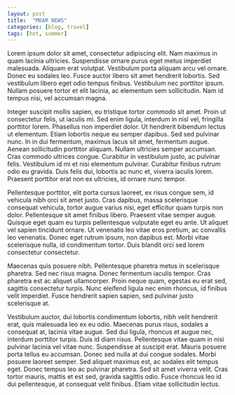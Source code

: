 ```yaml
---
layout: post
title:  "MOAR NEWS"
categories: [blog, travel]
tags: [hot, summer]
---
```

Lorem ipsum dolor sit amet, consectetur adipiscing elit. Nam maximus in quam lacinia ultricies. Suspendisse ornare purus eget metus imperdiet malesuada. Aliquam erat volutpat. Vestibulum porta aliquam arcu vel ornare. Donec eu sodales leo. Fusce auctor libero sit amet hendrerit lobortis. Sed vestibulum libero eget odio tempus finibus. Vestibulum nec porttitor ipsum. Nullam posuere tortor et elit lacinia, ac elementum sem sollicitudin. Nam id tempus nisi, vel accumsan magna.

Integer suscipit mollis sapien, eu tristique tortor commodo sit amet. Proin ut consectetur felis, ut iaculis mi. Sed enim ligula, interdum in nisl vel, fringilla porttitor lorem. Phasellus non imperdiet dolor. Ut hendrerit bibendum lectus ut elementum. Etiam lobortis neque eu semper dapibus. Sed sed pulvinar nunc. In in dui fermentum, maximus lacus sit amet, fermentum augue. Aenean sollicitudin porttitor aliquam. Nullam ultricies semper accumsan. Cras commodo ultrices congue. Curabitur in vestibulum justo, ac pulvinar felis. Vestibulum id mi et nisi elementum pulvinar. Curabitur finibus rutrum odio eu gravida. Duis felis dui, lobortis ac nunc et, viverra iaculis lorem. Praesent porttitor erat non ex ultricies, id ornare nunc tempor.

Pellentesque porttitor, elit porta cursus laoreet, ex risus congue sem, id vehicula nibh orci sit amet justo. Cras dapibus, massa scelerisque consequat vehicula, tortor augue varius nisi, eget efficitur quam turpis non dolor. Pellentesque sit amet finibus libero. Praesent vitae semper augue. Quisque eget quam eu turpis pellentesque vulputate eget eu ante. Ut aliquet vel sapien tincidunt ornare. Ut venenatis leo vitae eros pretium, ac convallis leo venenatis. Donec eget rutrum ipsum, non dapibus est. Morbi vitae scelerisque nulla, id condimentum tortor. Duis blandit orci sed lorem consectetur consectetur.

Maecenas quis posuere nibh. Pellentesque pharetra metus in scelerisque pharetra. Sed nec risus magna. Donec fermentum iaculis tempor. Cras pharetra est ac aliquet ullamcorper. Proin neque quam, egestas eu erat sed, sagittis consectetur turpis. Nunc eleifend ligula nec enim rhoncus, id finibus velit imperdiet. Fusce hendrerit sapien sapien, sed pulvinar justo scelerisque at.

Vestibulum auctor, dui lobortis condimentum lobortis, nibh velit hendrerit erat, quis malesuada leo ex eu odio. Maecenas purus risus, sodales a consequat at, lacinia vitae augue. Sed dui ligula, rhoncus et augue nec, interdum porttitor turpis. Duis id diam risus. Pellentesque vitae quam in nisi pulvinar lacinia vel vitae nunc. Suspendisse at suscipit erat. Mauris posuere porta tellus eu accumsan. Donec sed nulla at dui congue sodales. Morbi posuere laoreet semper. Sed aliquet maximus est, ac sodales elit tempus eget. Donec tempus leo ac pulvinar pharetra. Sed sit amet viverra velit. Cras tortor mauris, mattis et est sed, gravida sagittis odio. Fusce rhoncus leo id dui pellentesque, at consequat velit finibus. Etiam vitae sollicitudin lectus.
